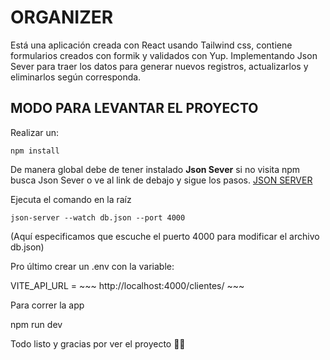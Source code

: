 # ORGANIZER
Está una aplicación creada con React usando Tailwind css, contiene formularios creados con formik y validados con Yup.
Implementando Json Sever para traer los datos para generar nuevos registros, actualizarlos y eliminarlos según corresponda.

## MODO PARA LEVANTAR EL PROYECTO

Realizar un:

    npm install 

De manera global debe de tener instalado **Json Sever** si no visita npm busca Json Sever o ve al link de debajo y sigue los pasos.
[JSON SERVER](https://www.npmjs.com/package/json-server)

Ejecuta el comando en la raíz

    json-server --watch db.json --port 4000

(Aquí especificamos que escuche el puerto 4000 para modificar el archivo db.json)

Pro último crear un .env con la variable:

VITE_API_URL = ~~~ http://localhost:4000/clientes/ ~~~

Para correr la app 

npm run dev

Todo listo y gracias por ver el proyecto 👋🏻
